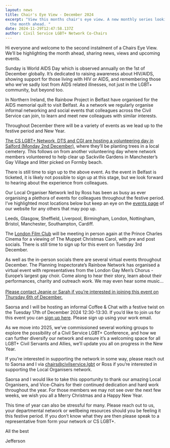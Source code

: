 ```yaml
---
layout: news
title: Chair's Eye View - December 2024
excerpt: "View this months chair's eye view. A new monthly series looking into
  the month ahead. "
date: 2024-11-29T12:47:58.137Z
author: Civil Service LGBT+ Network Co-Chairs
---
```

Hi everyone and welcome to the second instalment of a Chairs Eye View. We’ll be highlighting the month ahead, sharing news, views and upcoming events.

Sunday is World AIDS Day which is observed annually on the 1st of December globally. It’s dedicated to raising awareness about HIV/AIDS, showing support for those living with HIV or AIDS, and remembering those who we’ve sadly lost from AIDS related illnesses, not just in the LGBT+ community, but beyond too.

In Northern Ireland, the Rainbow Project in Belfast have organised for the AIDS memorial quilt to visit Belfast. As a network we regularly organise informal networking and social events that colleagues across the Civil Service can join, to learn and meet new colleagues with similar interests.

Throughout December there will be a variety of events as we lead up to the festive period and New Year.

[The CS LGBT+ Network, DTS and CGI are hosting a volunteering day in Salford (Monday 2nd December)](https://www.civilservice.lgbt/event/2024-11-13-cs-lgbt-network-social-salford-tree-planting-volunteer-day/), where they’ll be planting trees in a local cemetery. This follows on from another volunteering day where network members volunteered to help clear up Sackville Gardens in Manchester’s Gay Village and litter picked on Formby beach.

There is still time to sign up to the above event. As the event in Belfast is ticketed, it is likely not possible to sign up at this stage, but we look forward to hearing about the experience from colleagues.

Our Local Organiser Network led by Ross has been as busy as ever organising a plethora of events for colleagues throughout the festive period. I’ve highlighted most locations below but keep an eye on the [events page](https://www.civilservice.lgbt/events/) of our website for any others that may pop up.

Leeds, Glasgow, Sheffield, Liverpool, Birmingham, London, Nottingham, Bristol, Manchester, Southampton, Cardiff.

The [London Film Club](https://www.civilservice.lgbt/event/2024-09-09-london-film-club-2/) will be meeting in person again at the Prince Charles Cinema for a viewing of The Muppet Christmas Carol, with pre and post socials. There is still time to sign up for this event on Tuesday 3rd December.

As well as the in-person socials there are several virtual events throughout December. The Planning Inspectorate’s Rainbow Network has organised a virtual event with representatives from the London Gay Men’s Chorus - Europe’s largest gay choir. Come along to hear their story, learn about their performances, charity and outreach work. We may even hear some music…\
\
[Please contact Jeanie or Sarah if you’re interested in joining this event on Thursday 6th of December.](https://www.civilservice.lgbt/event/2024-11-08-london-gay-mens-chorus-x-planning-inspectorate-rainbow-network/)

Saorsa and I will be hosting an informal Coffee & Chat with a festive twist on the Tuesday 17th of December 2024 12:30-13:30. If you’d like to join us for this event you can [sign up here](https://events.teams.microsoft.com/event/566845b2-b88b-4c7c-91d0-38dc01eec498@96f1f6e9-1057-4117-ac28-80cdfe86f8c3). Please sign up using your work email.

As we move into 2025, we’ve commissioned several working groups to explore the possibility of a Civil Service LGBT+ Conference, and how we can further diversify our network and ensure it’s a welcoming space for all LGBT+ Civil Servants and Allies, we’ll update you all on progress in the New Year.

If you’re interested in supporting the network in some way, please reach out to Saorsa and I via [chairs@civilservice.lgbt](mailto:chairs@civilservice.lgbt) or Ross if you’re interested in supporting the Local Organisers network.

Saorsa and I would like to take this opportunity to thank our amazing Local Organisers, and Vice-Chairs for their continued dedication and hard work throughout the year. For those members we may not see over the next few weeks, we wish you all a Merry Christmas and a Happy New Year.

This time of year can also be stressful for many. Please reach out to us, your departmental network or wellbeing resources should you be feeling it this festive period. If you don’t know what they are then please speak to a representative from form your network or CS LGBT+.

All the best

Jefferson